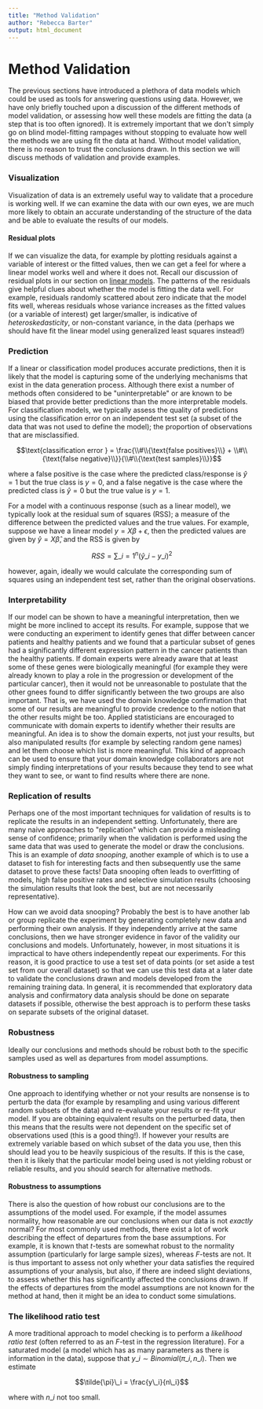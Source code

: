 ```yaml
---
title: "Method Validation"
author: "Rebecca Barter"
output: html_document
---
```


# Method Validation

The previous sections have introduced a plethora of data models which could be used as tools for answering questions using data. However, we have only briefly touched upon a discussion of the different methods of model validation, or assessing how well these models are fitting the data (a step that is too often ignored). It is extremely important that we don't simply go on blind model-fitting rampages without stopping to evaluate how well the methods we are using fit the data at hand. Without model validation, there is no reason to trust the conclusions drawn. In this section we will discuss methods of validation and provide examples.

### Visualization

Visualization of data is an extremely useful way to validate that a procedure is working well. If we can examine the data with our own eyes, we are much more likely to obtain an accurate understanding of the structure of the data and be able to evaluate the results of our models.

#### Residual plots

If we can visualize the data, for example by plotting residuals against a variable of interest or the fitted values, then we can get a feel for where a linear model works well and where it does not. Recall our discussion of residual plots in our section on [linear models](http://rlbarter.github.io/Stat_Models_Book/8-linear.html). The patterns of the residuals give helpful clues about whether the model is fitting the data well. For example, residuals randomly scattered about zero indicate that the model fits well, whereas residuals whose variance increases as the fitted values (or a variable of interest) get larger/smaller, is indicative of *heteroskedasticity*, or non-constant variance, in the data (perhaps we should have fit the linear model using generalized least squares instead!)



### Prediction


If a linear or classification model produces accurate predictions, then it is likely that the model is capturing some of the underlying mechanisms that exist in the data generation process. Although there exist a number of methods often considered to be "uninterpretable" or are known to be biased that provide better predictions than the more interpretable models. For classification models, we typically assess the quality of predictions using the classification error on an independent test set (a subset of the data that was not used to define the model); the proportion of observations that are misclassified.

$$\text{classification error } = \frac{\\#\\{\text{false positives}\\} + \\#\\{\text{false negative}\\}}{\\#\\{\text{test samples}\\}}$$

where a false positive is the case where the predicted class/response is $\hat{y} = 1$ but the true class is $y = 0$, and a false negative is the case where the predicted class is $\hat{y} = 0$ but the true value is $y = 1$.

For a model with a continuous response (such as a linear model), we typically look at the residual sum of squares (RSS); a measure of the difference between the predicted values and the true values. For example, suppose we have a linear model $y =  X\beta + \epsilon$, then the predicted values are given by $\hat{y} = X \hat{\beta}$, and the RSS is given by

$$RSS = \sum\_{i=1}^n (\hat{y}\_i - y\_i)^2$$

however, again, ideally we would calculate the corresponding sum of squares using an independent test set, rather than the original observations.



### Interpretability

If our model can be shown to have a meaningful interpretation, then we might be more inclined to accept its results. For example, suppose that we were conducting an experiment to identify genes that differ between cancer patients and healthy patients and we found that a particular subset of genes had a significantly different expression pattern in the cancer patients than the healthy patients. If domain experts were already aware that at least some of these genes were biologically meaningful (for example they were already known to play a role in the progression or development of the particular cancer), then it would not be unreasonable to postulate that the other gnees found to differ significantly between the two groups are also important. That is, we have used the domain knowledge confirmation that some of our results are meaningful to provide credence to the notion that the other results might be too. Applied statisticians are encouraged to communicate with domain experts to identify whether their results are meaningful. An idea is to show the domain experts, not just your results, but also manipulated results (for example by selecting random gene names) and let them choose which list is more meaningful. This kind of approach can be used to ensure that your domain knowledge collaborators are not simply finding interpretations of your results because they tend to see what they want to see, or want to find results where there are none.

### Replication of results

Perhaps one of the most important techniques for validation of results is to replicate the results in an independent setting. Unfortunately, there are many naive approaches to "replication" which can provide a misleading sense of confidence; primarily when the validation is performed using the same data that was used to generate the model or draw the conclusions. This is an example of *data snooping*, another example of which is to use a dataset to fish for interesting facts and then subsequently use the same dataset to prove these facts! Data snooping often leads to overfitting of models, high false positive rates and selective simulation results (choosing the simulation results that look the best, but are not necessarily representative).

How can we avoid data snooping? Probably the best is to have another lab or group replicate the experiment by generating completely new data and performing their own analysis. If they independently arrive at the same conclusions, then we have stronger evidence in favor of the validity our conclusions and models. Unfortunately, however, in most situations it is impractical to have others independently repeat our experiments. For this reason, it is good practice to use a test set of data points (or set aside a test set from our overall dataset) so that we can use this test data at a later date to validate the conclusions drawn and models developed from the remaining training data. In general, it is recommended that exploratory data analysis and confirmatory data analysis should be done on separate datasets if possible, otherwise the best approach is to perform these tasks on separate subsets of the original dataset.



### Robustness 

Ideally our conclusions and methods should be robust both to the specific samples used as well as departures from model assumptions.

#### Robustness to sampling

One approach to identifying whether or not your results are nonsense is to perturb the data (for example by resampling and using various different random subsets of the data) and re-evaluate your results or re-fit your model. If you are obtaining equivalent results on the perturbed data, then this means that the results were not dependent on the specific set of observations used (this is a good thing!). If however your results are extremely variable based on which subset of the data you use, then this should lead you to be heavily suspicious of the results. If this is the case, then it is likely that the particular model being used is not yielding robust or reliable results, and you should search for alternative methods.

#### Robustness to assumptions

There is also the question of how robust our conclusions are to the assumptions of the model used. For example, if the model assumes normality, how reasonable are our conclusions when our data is not *exactly* normal? For most commonly used methods, there exist a lot of work describing the effect of departures from the base assumptions. For example, it is known that $t$-tests are somewhat robust to the normality assumption (particularly for large sample sizes), whereas $F$-tests are not. It is thus important to assess not only whether your data satisfies the required assumptions of your analysis, but also, if there are indeed slight deviations, to assess whether this has significantly affected the conclusions drawn. If the effects of departures from the model assumptions are not known for the method at hand, then it might be an idea to conduct some simulations.


### The likelihood ratio test

A more traditional approach to model checking is to perform a *likelihood ratio test* (often referred to as an $F$-test in the regression literature). For a saturated model (a model which has as many parameters as there is information in the data), suppose that $y\_i \sim Binomial(\pi\_i, n\_i)$. Then we estimate

$$\tilde{\pi}\_i  = \frac{y\_i}{n\_i}$$

where  with $n\_i$ not too small. 
